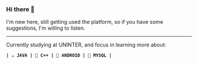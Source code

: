 ### Hi there 👋
 
 I'm new here, still getting used the platform, so if you have some suggestions, I'm willing to listen.

***
 Currently studying at UNINTER, and focus in learning more about:

**``
| ☕️ JAVA
| 👾 C++
| 📱 ANDROID
| 🐬 MYSQL |
``**



 
